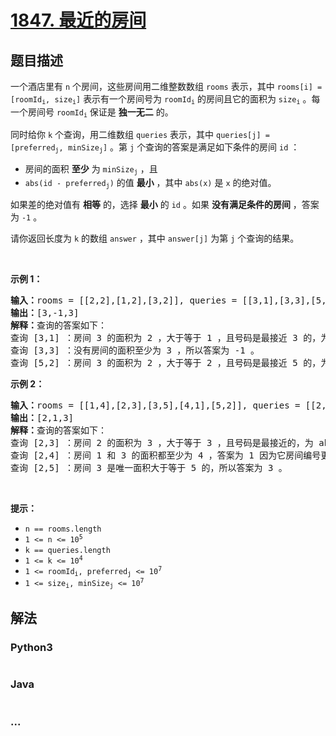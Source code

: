 # [1847. 最近的房间](https://leetcode-cn.com/problems/closest-room)



## 题目描述

<!-- 这里写题目描述 -->

<p>一个酒店里有 <code>n</code> 个房间，这些房间用二维整数数组 <code>rooms</code> 表示，其中 <code>rooms[i] = [roomId<sub>i</sub>, size<sub>i</sub>]</code> 表示有一个房间号为 <code>roomId<sub>i</sub></code> 的房间且它的面积为 <code>size<sub>i</sub></code> 。每一个房间号 <code>roomId<sub>i</sub></code> 保证是 <strong>独一无二</strong> 的。</p>

<p>同时给你 <code>k</code> 个查询，用二维数组 <code>queries</code> 表示，其中 <code>queries[j] = [preferred<sub>j</sub>, minSize<sub>j</sub>]</code> 。第 <code>j</code> 个查询的答案是满足如下条件的房间 <code>id</code> ：</p>

<ul>
	<li>房间的面积 <b>至少</b> 为 <code>minSize<sub>j</sub></code> ，且</li>
	<li><code>abs(id - preferred<sub>j</sub>)</code> 的值 <strong>最小</strong> ，其中 <code>abs(x)</code> 是 <code>x</code> 的绝对值。</li>
</ul>

<p>如果差的绝对值有 <strong>相等</strong> 的，选择 <strong>最小</strong> 的 <code>id</code> 。如果 <strong>没有满足条件的房间</strong> ，答案为 <code>-1</code> 。</p>

<p>请你返回长度为 <code>k</code> 的数组 <code>answer</code> ，其中<em> </em><code>answer[j]</code> 为第 <code>j</code> 个查询的结果。</p>

<p> </p>

<p><strong>示例 1：</strong></p>

<pre>
<b>输入：</b>rooms = [[2,2],[1,2],[3,2]], queries = [[3,1],[3,3],[5,2]]
<b>输出：</b>[3,-1,3]
<strong>解释：</strong>查询的答案如下：
查询 [3,1] ：房间 3 的面积为 2 ，大于等于 1 ，且号码是最接近 3 的，为 abs(3 - 3) = 0 ，所以答案为 3 。
查询 [3,3] ：没有房间的面积至少为 3 ，所以答案为 -1 。
查询 [5,2] ：房间 3 的面积为 2 ，大于等于 2 ，且号码是最接近 5 的，为 abs(3 - 5) = 2 ，所以答案为 3 。</pre>

<p><strong>示例 2：</strong></p>

<pre>
<b>输入：</b>rooms = [[1,4],[2,3],[3,5],[4,1],[5,2]], queries = [[2,3],[2,4],[2,5]]
<b>输出：</b>[2,1,3]
<strong>解释：</strong>查询的答案如下：
查询 [2,3] ：房间 2 的面积为 3 ，大于等于 3 ，且号码是最接近的，为 abs(2 - 2) = 0 ，所以答案为 2 。
查询 [2,4] ：房间 1 和 3 的面积都至少为 4 ，答案为 1 因为它房间编号更小。
查询 [2,5] ：房间 3 是唯一面积大于等于 5 的，所以答案为 3 。</pre>

<p> </p>

<p><strong>提示：</strong></p>

<ul>
	<li><code>n == rooms.length</code></li>
	<li><code>1 <= n <= 10<sup>5</sup></code></li>
	<li><code>k == queries.length</code></li>
	<li><code>1 <= k <= 10<sup>4</sup></code></li>
	<li><code>1 <= roomId<sub>i</sub>, preferred<sub>j</sub> <= 10<sup>7</sup></code></li>
	<li><code>1 <= size<sub>i</sub>, minSize<sub>j</sub> <= 10<sup>7</sup></code></li>
</ul>


## 解法

<!-- 这里可写通用的实现逻辑 -->

<!-- tabs:start -->

### **Python3**

<!-- 这里可写当前语言的特殊实现逻辑 -->

```python

```

### **Java**

<!-- 这里可写当前语言的特殊实现逻辑 -->

```java

```

### **...**

```

```

<!-- tabs:end -->
